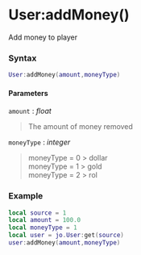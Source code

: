 # User:addMoney()

Add money to player

### Syntax
```lua
User:addMoney(amount,moneyType)
```
#### Parameters
`amount` : *float*
> The amount of money removed
  
`moneyType` : *integer*
> moneyType = 0 > dollar  
> moneyType = 1 > gold  
> moneyType = 2 > rol  


### Example
```lua
local source = 1
local amount = 100.0
local moneyType = 1
local user = jo.User:get(source)
user:addMoney(amount,moneyType)
```

